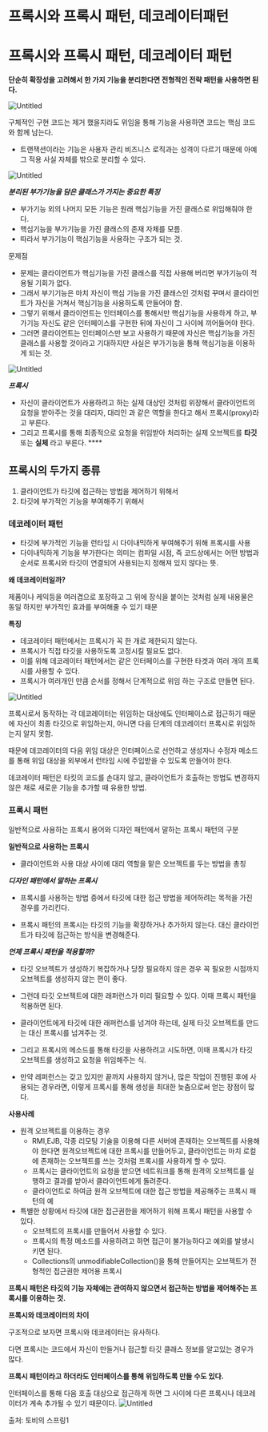# 프록시와 프록시 패턴, 데코레이터패턴

# 프록시와 프록시 패턴, 데코레이터 패턴

**단순히 확장성을 고려해서 한 가지 기능을 분리한다면 전형적인 전략 패턴을 사용하면 된다.**

![Untitled](![img.png](img.png))

구체적인 구현 코드는 제거 했을지라도 위임을 통해 기능을 사용하면 코드는 핵심 코드와 함께 남는다.

- 트랜잭션이라는 기능은 사용자 관리 비즈니스 로직과는 성격이 다르기 때문에 아예 그 적용 사실 자체를 밖으로 분리할 수 있다.

![Untitled](![img_1.png](img_1.png))

***분리된 부가기능을 담은 클래스가 가지는 중요한 특징***

- 부가기능 외의 나머지 모든 기능은 원래 핵심기능을 가진 클래스로 위임해줘야 한다.
- 핵심기능을 부가기능을 가진 클래스의 존재 자체를 모름.
- 따라서 부가기능이 핵심기능을 사용하는 구조가 되는 것.

문제점

- 문제는 클라이언트가 핵심기능을 가진 클래스를 직접 사용해 버리면 부가기능이 적용될 기회가 없다.
- 그래서 부기기능은 마치 자신이 핵심 기능을 가진 클래스인 것처럼 꾸며서 클라이언트가 자신을 거쳐서 핵심기능을 사용하도록 만들어야 함.
- 그렇기 위해서 클라이언트는 인터페이스를 통해서만 핵심기능을 사용하게 하고, 부가기능 자신도 같은 인터페이스를 구현한 뒤에 자신이 그 사이에 끼어들어야 한다.
- 그러면 클라이언트는 인터페이스만 보고 사용하기 때문에 자신은 핵심기능을 가진 클래스를 사용할 것이라고 기대하지만 사실은 부가기능을 통해 핵심기능을 이용하게 되는 것.

![Untitled](![img_2.png](img_2.png))

***프록시***

- 자신이 클라이언트가 사용하려고 하는 실제 대상인 것처럼 위장해서 클라이언트의 요청을 받아주는 것을 대리자, 대리인 과 같은 역할을 한다고 해서 프록시(proxy)라고 부른다.
- 그리고 프록시를 통해 최종적으로 요청을 위임받아 처리하는 실제 오브젝트를 **타깃** 또는 **실체** 라고 부른다. ****

## **************프록시의 두가지 종류**************

1. 클라이언트가 타깃에 접근하는 방법을 제어하기 위해서
2. 타깃에 부가적인 기능을 부여해주기 위해서

### 데코레이터 패턴

- 타깃에 부가적인 기능을 런타임 시 다이내믹하게 부여해주기 위해 프록시를 사용
- 다이내믹하게 기능을 부가한다는 의미는 컴파일 시점, 즉 코드상에서는 어떤 방법과 순서로 프록시와 타깃이 연결되어 사용되는지 정해져 있지 않다는 뜻.

**왜 데코레이터일까?**

제품이나 케익등을 여러겹으로 포장하고 그 위에 장식을 붙이는 것처럼 실제 내용물은 동일 하지만 부가적인 효과를 부여해줄 수 있기 때문

**********특징**********

- 데코레이터 패턴에서는 프록시가 꼭 한 개로 제한되지 않는다.
- 프록시가 직접 타깃을 사용하도록 고정시킬 필요도 없다.
- 이를 위해 데코레이터 패턴에서는 같은 인터페이스를 구현한 타겟과 여러 개의 프록시를 사용할 수 있다.
- 프록시가 여러개인 만큼 순서를 정해서 단계적으로 위임 하는 구조로 만들면 된다.

![Untitled](![img_3.png](img_3.png))

프록시로서 동작하는 각 데코레이터는 위임하는 대상에도 인터페이스로 접근하기 때문에 자신이 최종 타깃으로 위임하는지, 아니면 다음 단계의 데코레이터 프록시로 위임하는지 알지 못함.

때문에 데코레이터의 다음 위임 대상은 인터페이스로 선언하고 생성자나 수정자 메소드를 통해 위임 대상을 외부에서 런타임 시에 주입받을 수 있도록 만들어야 한다.

데코레이터 패턴은 타킷의 코드를 손대지 않고, 클라이언트가 호출하는 방법도 변경하지 않은 채로 새로운 기능을 추가할 때 유용한 방법.

### 프록시 패턴

일반적으로 사용하는 프록시 용어와 디자인 패턴에서 말하는 프록시 패턴의 구분

**일반적으로 사용하는 프록시**

- 클라이언트와 사용 대상 사이에 대리 역할을 맡은 오브젝트를 두는 방법을 총칭

***디자인 패턴에서 말하는 프록시***

- 프록시를 사용하는 방법 중에서 타깃에 대한 접근 방법을 제어하려는 목적을 가진 경우를 가리킨다.

- 프록시 패턴의 프록시는 타깃의 기능을 확장하거나 추가하지 않는다.
  대신 클라이언트가 타깃에 접근하는 방식을 변경해준다.

***언제 프록시 패턴을 적용할까?***

- 타깃 오브젝트가 생성하기 복잡하거나 당장 필요하지 않은 경우 꼭 필요한 시점까지 오브젝트를 생성하지 않는 편이 좋다.
- 그런데 타깃 오브젝트에 대한 래퍼런스가 미리 필요할 수 있다. 이때 프록시 패턴을 적용하면 된다.

- 클라이언트에게 타깃에 대한 래퍼런스를 넘겨야 하는데, 실제 타깃 오브젝트를 만드는 대신 프록시를 넘겨주는 것.
- 그리고 프록시의 메소드를 통해 타깃을 사용하려고 시도하면, 이때 프록시가 타깃 오브젝트를 생성하고 요청을 위임해주는 식.
- 만약 레퍼런스는 갖고 있지만 끝까지 사용하지 않거나, 많은 작업이 진행된 후에 사용되는 경우라면, 이렇게 프록시를 통해 생성을 최대한 늦춤으로써 얻는 장점이 많다.

**사용사례**

- 원격 오브젝트를 이용하는 경우
    - RMI,EJB, 각종 리모팅 기술을 이용해 다른 서버에 존재하는 오브젝트를 사용해야 한다면 원격오브젝트에 대한 프록시를 만들어두고, 클라이언트는 마치 로컬에 존재하는 오브젝트를 쓰는 것처럼 프록시를 사용하게 할 수 있다.
    - 프록시는 클라이언트의 요청을 받으면 네트워크를 통해 원격의 오브젝트를 실행하고 결과를 받아서 클라이언트에게 돌려준다.
    - 클라이언트로 하여금 원격 오브젝트에 대한 접근 방법을 제공해주는 프록시 패턴의 예
- 특별한 상황에서 타깃에 대한 접근권한을 제어하기 위해 프록시 패턴을 사용할 수 있다.
    - 오브젝트의 프록시를 만들어서 사용할 수 있다.
    - 프록시의 특정 메소드를 사용하려고 하면 접근이 불가능하다고 예외를 발생시키면 된다.
    - Collections의 unmodifiableCollection()을 통해 만들어지는 오브젝트가 전형적인 접근권한 제어용 프록시


**프록시 패턴은 타깃의 기능 자체에는 관여하지 않으면서 접근하는 방법을 제어해주는 프록시를 이용하는 것.**

**프록시와 데코레이터의 차이**

구조적으로 보자면 프록시와 데코레이터는 유사하다.

다면 프록시는 코드에서 자신이 만들거나 접근할 타깃 클래스 정보를 알고있는 경우가 많다.

**프록시 패턴이라고 하더라도 인터페이스를 통해 위임하도록 만들 수도 있다.**

인터페이스를 통해 다음 호출 대상으로 접근하게 하면 그 사이에 다른 프록시나 데코레이터가 계속 추가될 수 있기 때문이다.
![Untitled]([img_4.png](img_4.png))



출처: 토비의 스프링1
